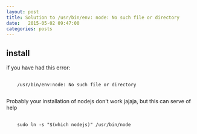 ```yaml
---
layout: post
title: Solution to /usr/bin/env: node: No such file or directory
date:   2015-05-02 09:47:00
categories: posts
---
```


## install

if you have had this error:

<pre>
  <code class="ruby">
    /usr/bin/env:node: No such file or directory
  </code>
</pre>

Probably your installation of nodejs don't work jajaja, but this can serve of help

<pre>
  <code class="ruby">
    sudo ln -s "$(which nodejs)" /usr/bin/node
  </code>
</pre>
